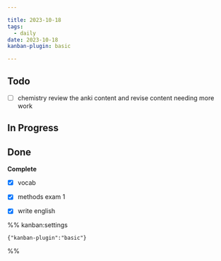 ```yaml
---

title: 2023-10-18
tags:
  - daily
date: 2023-10-18
kanban-plugin: basic

---
```


## Todo

- [ ] chemistry review the anki content and revise content needing more work


## In Progress



## Done

**Complete**
- [x] vocab
- [x] methods exam 1
- [x] write english




%% kanban:settings
```
{"kanban-plugin":"basic"}
```
%%